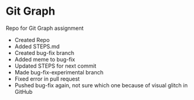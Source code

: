 # Git Graph
 Repo for Git Graph assignment

- Created Repo
- Added STEPS.md
- Created bug-fix branch
- Added meme to bug-fix
- Updated STEPS for next commit
- Made bug-fix-experimental branch
- Fixed error in pull request
- Pushed bug-fix again, not sure which one
because of visual glitch in GitHub